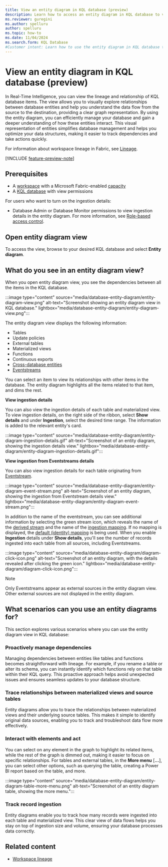 ```yaml
---
title: View an entity diagram in KQL database (preview)
description: Learn how to access an entity diagram in KQL database to view the relationship between items in Real-Time Intelligence.
ms.reviewer: guregini
ms.author: spelluru
author: spelluru
ms.topic: how-to
ms.date: 11/04/2024
ms.search.form: KQL Database
#Customer intent: Learn how to use the entity diagram in KQL database to manage and optimize database relationships and dependencies.
---
```

# View an entity diagram in KQL database (preview)

In Real-Time Intelligence, you can view the lineage and relationship of KQL database items. The view allows you to visually explore relationships between database entities and help you understand the data flow from the source to the destination, providing a clear graph representation. By using the entity diagram, you can efficiently manage your database and gain a deeper understanding of how these entities interact. This visual representation of entities simplifies database management and helps you optimize your data structures, making it easier to track dependencies and take actions quickly.

For information about workspace lineage in Fabric, see [Lineage](../governance/lineage.md).

[!INCLUDE [feature-preview-note](../includes/feature-preview-note.md)]

## Prerequisites

* A [workspace](../get-started/create-workspaces.md) with a Microsoft Fabric-enabled [capacity](../enterprise/licenses.md#capacity)
* A [KQL database](create-database.md) with view permissions

For users who want to turn on the ingestion details:
* Database Admin or Database Monitor permissions to view ingestion details in the entity diagram. For more information, see [Role-based access control](/kusto/access-control/role-based-access-control?view=microsoft-fabric&preserve-view=true).


## Open entity diagram view

To access the view, browse to your desired KQL database and select **Entity diagram**.

## What do you see in an entity diagram view?

When you open entity diagram view, you see the dependencies between all the items in the KQL database.

:::image type="content" source="media/database-entity-diagram/entity-diagram-view.png" alt-text="Screenshot showing an entity diagram view in KQL database." lightbox="media/database-entity-diagram/entity-diagram-view.png":::

The entity diagram view displays the following information:

* Tables
* Update policies
* External tables
* Materialized views
* Functions
* Continuous exports
* [Cross-database entities](/kusto/query/cross-cluster-or-database-queries?view=microsoft-fabric&preserve-view=true)
* [Eventstreams](event-streams/overview.md)

You can select an item to view its relationships with other items in the database. The entity diagram highlights all the items related to that item, and dims the rest.

**View ingestion details**

You can also view the ingestion details of each table and materialized view. To view ingestion details, on the right side of the ribbon, select **Show details** and under **Ingestion**, select the desired time range. The information is added to the relevant entity's card.

:::image type="content" source="media/database-entity-diagram/entity-diagram-ingestion-details.gif" alt-text="Screenshot of an entity diagram, showing the ingestion details view." lightbox="media/database-entity-diagram/entity-diagram-ingestion-details.gif":::

**View ingestion from Eventstreams details**

You can also view ingestion details for each table originating from [Eventstream](event-streams/overview.md).

:::image type="content" source="media/database-entity-diagram/entity-diagram-event-stream.png" alt-text="Screenshot of an entity diagram, showing the ingestion from Eventstream details view." lightbox="media/database-entity-diagram/entity-diagram-event-stream.png":::

In addition to the name of the eventstream, you can see additional information by selecting the green stream icon, which reveals the name of the [derived stream](event-streams/add-destination-derived-stream.md) and the name of the [ingestion mapping](/kusto/management/mappings?view=microsoft-fabric&preserve-view=true). If no mapping is displayed, the [default (identity) mapping](/kusto/management/mappings?view=microsoft-fabric#identity-mapping&preserve-view=true) is being used. When you enable **Ingestion** details under **Show details**, you'll see the number of records ingested into each table from all sources, including Eventstreams.

:::image type="content" source="media/database-entity-diagram/diagram-click-icon.png" alt-text="Screenshot of an entity diagram, with the details revealed after clicking the green icon." lightbox="media/database-entity-diagram/diagram-click-icon.png":::

>[!NOTE]
> Only Eventstreams appear as external sources in the entity diagram view. Other external sources are not displayed in the entity diagram.

## What scenarios can you use an entity diagrams for?

This section explores various scenarios where you can use the entity diagram view in KQL database:

### Proactively manage dependencies

Managing dependencies between entities like tables and functions becomes straightforward with lineage. For example, if you rename a table or alter its schema, you can instantly identify which functions rely on that table within their KQL query. This proactive approach helps avoid unexpected issues and ensures seamless updates to your database structure.

### Trace relationships between materialized views and source tables

Entity diagrams allow you to trace the relationships between materialized views and their underlying source tables. This makes it simple to identify original data sources, enabling you to track and troubleshoot data flow more effectively.

### Interact with elements and act

You can select on any element in the graph to highlight its related items, while the rest of the graph is dimmed out, making it easier to focus on specific relationships. For tables and external tables, in the **More menu** [**...**], you can select other options, such as querying the table, creating a Power BI report based on the table, and more.

:::image type="content" source="media/database-entity-diagram/entity-diagram-table-more-menu.png" alt-text="Screenshot of an entity diagram table, showing the more menu.":::

### Track record ingestion

Entity diagrams enable you to track how many records were ingested into each table and materialized view. This clear view of data flows helps you stay on top of ingestion size and volume, ensuring your database processes data correctly.

## Related content

* [Workspace lineage](../governance/lineage.md)
